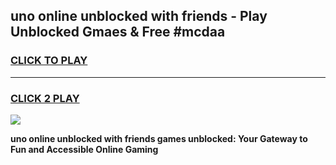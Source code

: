
## uno online unblocked with friends - Play Unblocked Gmaes & Free #mcdaa
<h3>
<a href="https://news.freeplayer.one?title=uno_online_unblocked_with_friends&ref=24F">CLICK TO PLAY</a></h3>
<hr>

<h3>
<a href="https://news.freeplayer.one?title=uno_online_unblocked_with_friends&ref=24F">CLICK 2 PLAY</a>
  
</h3>

<a href="https://news.freeplayer.one?title=uno_online_unblocked_with_friends&ref=24F/"><img src="https://clearcache.store/games.png"></a>


**uno online unblocked with friends games unblocked: Your Gateway to Fun and Accessible Online Gaming**
